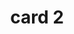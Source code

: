 ---
title: card 2
layout: post
image: https://placehold.co/1200x800
description: description for card two
tags: 
- research
- TORMAC
---